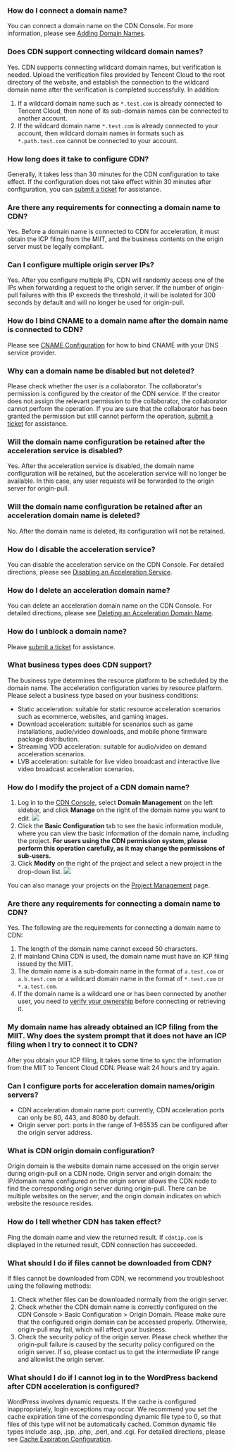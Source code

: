 ### How do I connect a domain name?
You can connect a domain name on the CDN Console. For more information, please see [Adding Domain Names](https://intl.cloud.tencent.com/document/product/228/5734).

### Does CDN support connecting wildcard domain names?
Yes. CDN supports connecting wildcard domain names, but verification is needed. Upload the verification files provided by Tencent Cloud to the root directory of the website, and establish the connection to the wildcard domain name after the verification is completed successfully.
In addition:
1. If a wildcard domain name such as `*.test.com` is already connected to Tencent Cloud, then none of its sub-domain names can be connected to another account.
2. If the wildcard domain name `*.test.com` is already connected to your account, then wildcard domain names in formats such as `*.path.test.com` cannot be connected to your account.

### How long does it take to configure CDN?
Generally, it takes less than 30 minutes for the CDN configuration to take effect. If the configuration does not take effect within 30 minutes after configuration, you can [submit a ticket](https://console.cloud.tencent.com/workorder/category) for assistance.

### Are there any requirements for connecting a domain name to CDN?
Yes. Before a domain name is connected to CDN for acceleration, it must obtain the ICP filing from the MIIT, and the business contents on the origin server must be legally compliant.

### Can I configure multiple origin server IPs?
Yes. After you configure multiple IPs, CDN will randomly access one of the IPs when forwarding a request to the origin server. If the number of origin-pull failures with this IP exceeds the threshold, it will be isolated for 300 seconds by default and will no longer be used for origin-pull.

### How do I bind CNAME to a domain name after the domain name is connected to CDN?
Please see [CNAME Configuration](https://intl.cloud.tencent.com/document/product/228/3121) for how to bind CNAME with your DNS service provider.

### Why can a domain name be disabled but not deleted?
Please check whether the user is a collaborator. The collaborator's permission is configured by the creator of the CDN service. If the creator does not assign the relevant permission to the collaborator, the collaborator cannot perform the operation. If you are sure that the collaborator has been granted the permission but still cannot perform the operation, [submit a ticket](https://console.cloud.tencent.com/workorder/category) for assistance.

### Will the domain name configuration be retained after the acceleration service is disabled?
Yes. After the acceleration service is disabled, the domain name configuration will be retained, but the acceleration service will no longer be available. In this case, any user requests will be forwarded to the origin server for origin-pull.

### Will the domain name configuration be retained after an acceleration domain name is deleted?
No. After the domain name is deleted, its configuration will not be retained.

### How do I disable the acceleration service?
You can disable the acceleration service on the CDN Console. For detailed directions, please see [Disabling an Acceleration Service](https://intl.cloud.tencent.com/document/product/228/5736).

### How do I delete an acceleration domain name?
You can delete an acceleration domain name on the CDN Console. For detailed directions, please see [Deleting an Acceleration Domain Name](https://intl.cloud.tencent.com/document/product/228/5736).

### How do I unblock a domain name?
Please [submit a ticket](https://console.cloud.tencent.com/workorder/category) for assistance.

### What business types does CDN support?
The business type determines the resource platform to be scheduled by the domain name. The acceleration configuration varies by resource platform. Please select a business type based on your business conditions:
- Static acceleration: suitable for static resource acceleration scenarios such as ecommerce, websites, and gaming images.
- Download acceleration: suitable for scenarios such as game installations, audio/video downloads, and mobile phone firmware package distribution.
- Streaming VOD acceleration: suitable for audio/video on demand acceleration scenarios.
- LVB acceleration: suitable for live video broadcast and interactive live video broadcast acceleration scenarios.

### How do I modify the project of a CDN domain name?

1. Log in to the [CDN Console](https://console.cloud.tencent.com/cdn), select **Domain Management** on the left sidebar, and click **Manage** on the right of the domain name you want to edit.
![](https://main.qcloudimg.com/raw/fb85a5afb49ca90cfe0c6c9b075a5646.png)
2. Click the **Basic Configuration** tab to see the basic information module, where you can view the basic information of the domain name, including the project. **For users using the CDN permission system, please perform this operation carefully, as it may change the permissions of sub-users.**
3. Click **Modify** on the right of the project and select a new project in the drop-down list.
![](https://main.qcloudimg.com/raw/f788084a71b205ee8938c960edfb3a29.png)

You can also manage your projects on the [Project Management](https://console.cloud.tencent.com/project) page.


### Are there any requirements for connecting a domain name to CDN?
Yes. The following are the requirements for connecting a domain name to CDN:
1. The length of the domain name cannot exceed 50 characters.
2. If mainland China CDN is used, the domain name must have an ICP filing issued by the MIIT.
3. The domain name is a sub-domain name in the format of `a.test.com` or `a.b.test.com` or a wildcard domain name in the format of `*.test.com` or `*.a.test.com`.
4. If the domain name is a wildcard one or has been connected by another user, you need to [verify your ownership](https://intl.cloud.tencent.com/document/product/228/5734#m1) before connecting or retrieving it.

### My domain name has already obtained an ICP filing from the MIIT. Why does the system prompt that it does not have an ICP filing when I try to connect it to CDN?
After you obtain your ICP filing, it takes some time to sync the information from the MIIT to Tencent Cloud CDN. Please wait 24 hours and try again.

### Can I configure ports for acceleration domain names/origin servers?
- CDN acceleration domain name port: currently, CDN acceleration ports can only be 80, 443, and 8080 by default.
- Origin server port: ports in the range of 1–65535 can be configured after the origin server address.

### What is CDN origin domain configuration?
Origin domain is the website domain name accessed on the origin server during origin-pull on a CDN node. Origin server and origin domain: the IP/domain name configured on the origin server allows the CDN node to find the corresponding origin server during origin-pull. There can be multiple websites on the server, and the origin domain indicates on which website the resource resides.


### How do I tell whether CDN has taken effect?

Ping the domain name and view the returned result. If `cdntip.com` is displayed in the returned result, CDN connection has succeeded.
### What should I do if files cannot be downloaded from CDN?

If files cannot be downloaded from CDN, we recommend you troubleshoot using the following methods:
1. Check whether files can be downloaded normally from the origin server.
2. Check whether the CDN domain name is correctly configured on the CDN Console > Basic Configuration > Origin Domain. Please make sure that the configured origin domain can be accessed properly. Otherwise, origin-pull may fail, which will affect your business.
3. Check the security policy of the origin server. Please check whether the origin-pull failure is caused by the security policy configured on the origin server. If so, please contact us to get the intermediate IP range and allowlist the origin server.


### What should I do if I cannot log in to the WordPress backend after CDN acceleration is configured?
WordPress involves dynamic requests. If the cache is configured inappropriately, login exceptions may occur. We recommend you set the cache expiration time of the corresponding dynamic file type to 0, so that files of this type will not be automatically cached. Common dynamic file types include .asp, .jsp, .php, .perl, and .cgi. For detailed directions, please see [Cache Expiration Configuration](https://intl.cloud.tencent.com/document/product/228/35317).
